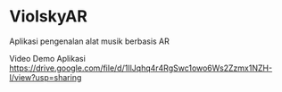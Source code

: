 # ViolskyAR
Aplikasi pengenalan alat musik berbasis AR

Video Demo Aplikasi
https://drive.google.com/file/d/1IlJqhq4r4RgSwc1owo6Ws2Zzmx1NZH-I/view?usp=sharing
